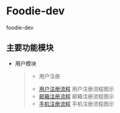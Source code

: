 # Foodie-dev
foodie-dev

## 主要功能模块
- 用户模块
    > - 用户注册
    > * [用户注册流程](https://github.com/shizhanghongchen/foodie-dev/blob/master/foodie-image/src/main/resources/user-modules/User.png) 用户注册流程图示
    > * [邮箱注册流程](https://github.com/shizhanghongchen/foodie-dev/blob/master/foodie-image/src/main/resources/user-modules/Email.png) 邮箱注册流程图示
    > * [手机注册流程](https://github.com/shizhanghongchen/foodie-dev/blob/master/foodie-image/src/main/resources/user-modules/Mobile.png) 手机注册流程图示